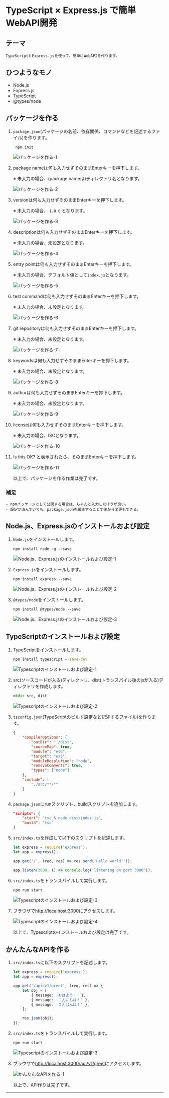 # TypeScript × Express.js で簡単WebAPI開発
## テーマ
    TypeScriptとExpress.jsを使って、簡単にWebAPIを作ります。

## ひつようなモノ
- Node.js
- Express.js
- TypeScript
- @types/node

## パッケージを作る
1. ```package.json```(パッケージの名前、依存関係、コマンドなどを記述するファイル)を作ります。

        npm init

    ![パッケージを作る-1]

2. package nameは何も入力せずそのままEnterキーを押下します。

   ※ 未入力の場合、(package nameは)ディレクトリ名となります。

    ![パッケージを作る-2]

3. versionは何も入力せずそのままEnterキーを押下します。

   ※ 未入力の場合、 ```1.0.0``` となります。

    ![パッケージを作る-3]

4. descriptionは何も入力せずそのままEnterキーを押下します。

    ※ 未入力の場合、未設定となります。
           
    ![パッケージを作る-4]

5. entry pointは何も入力せずそのままEnterキーを押下します。

    ※ 未入力の場合、デフォルト値として```index.js```となります。

    ![パッケージを作る-5]

6. test commandは何も入力せずそのままEnterキーを押下します。

    ※ 未入力の場合、未設定となります。

    ![パッケージを作る-6]

7. git repositoryは何も入力せずそのままEnterキーを押下します。

    ※ 未入力の場合、未設定となります。

    ![パッケージを作る-7]

8. keywordsは何も入力せずそのままEnterキーを押下します。

    ※ 未入力の場合、未設定となります。

    ![パッケージを作る-8]

9. authorは何も入力せずそのままEnterキーを押下します。

    ※ 未入力の場合、未設定となります。

    ![パッケージを作る-9]

10. licenseは何も入力せずそのままEnterキーを押下します。

    ※ 未入力の場合、ISCとなります。

    ![パッケージを作る-10]

11. Is this OK? と表示されたら、そのままEnterキーを押下します。

    ![パッケージを作る-11]

    以上で、パッケージを作る作業は完了です。

### 補足
    - npmパッケージとして公開する場合は、ちゃんと入力したほうが良い。
    - 設定が済んでいても、package.jsonを編集することで後から変更もできる。

## Node.js、Express.jsのインストールおよび設定
1. ```Node.js```をインストールします。

    ```
    npm install node -g --save
    ```

    ![Node.js、Express.jsのインストールおよび設定-1]

2. ```Express.js```をインストールします。

    ```
    npm install express --save
    ```

    ![Node.js、Express.jsのインストールおよび設定-2]

3. ```@types/node```をインストールします。

    ```
    npm install @types/node --save
    ```

    ![Node.js、Express.jsのインストールおよび設定-3]

## TypeScriptのインストールおよび設定
1. TypeScriptをインストールします。

    ```cmd
    npm install typescript --save-dev
    ```

    ![Typescriptのインストールおよび設定-1]

2. src(ソースコードが入る)ディレクトリ、dist(トランスパイル後のjsが入る)ディレクトリを作成します。

    ```cmd
    mkdir src, dist
    ```

    ![Typescriptのインストールおよび設定-2]

3. ```tsconfig.json```(TypeScriptのビルド設定など記述するファイル)を作ります。

    ```json
    {
        "compilerOptions": {
            "outDir": "./dist",
            "sourceMap": true,
            "module": "es6",
            "target": "es5",
            "moduleResolution": "node",
            "removeComments": true,
            "types": ["node"]
        },
        "include": [
            "./src/**/*"
        ]
    }
    ```

4. ```package.json```にrunスクリプト、buildスクリプトを追加します。

    ```json
    "scripts": {
        "start": "tsc & node dist/index.js",
        "build": "tsc"
    }
    ```
    
5. ```src/index.ts```を作成して以下のスクリプトを記述します。

    ```javascript
    let express = require('express');
    let app = express();

    app.get('/', (req, res) => res.send('Hello world!'));

    app.listen(3000, () => console.log('listening on port 3000'));
    ```

6. ```src/index.ts```をトランスパイルして実行します。

    ```
    npm run start
    ```

    ![Typescriptのインストールおよび設定-3]

7. ブラウザで[http://localhost:3000](http://localhost:3000)にアクセスします。

    ![Typescriptのインストールおよび設定-4]

    以上で、Typescriptのインストールおよび設定は完了です。


## かんたんなAPIを作る
1. ```src/index.ts```に以下のスクリプトを記述します。

    ```typescript
    let express = require('express');
    let app = express();

    app.get('/api/v1/greet', (req, res) => {
        let obj = [
            { message: 'おはよう！' },
            { message: 'こんにちは！' },
            { message: 'こんばんは！' },
        ];

        res.json(obj);
    });
    ```

2. ```src/index.ts```をトランスパイルして実行します。

    ```
    npm run start
    ```

    ![Typescriptのインストールおよび設定-3]

3. ブラウザで[http://localhost:3000/api/v1/greet](http://localhost:3000/api/v1/greet)にアクセスします。

    ![かんたんなAPIを作る-1]

    以上で、API作りは完了です。

---

[パッケージを作る-1]:img/パッケージを作る/1.png
[パッケージを作る-2]:img/パッケージを作る/2.png
[パッケージを作る-3]:img/パッケージを作る/3.png
[パッケージを作る-4]:img/パッケージを作る/4.png
[パッケージを作る-5]:img/パッケージを作る/5.png
[パッケージを作る-6]:img/パッケージを作る/6.png
[パッケージを作る-7]:img/パッケージを作る/7.png
[パッケージを作る-8]:img/パッケージを作る/8.png
[パッケージを作る-9]:img/パッケージを作る/9.png
[パッケージを作る-10]:img/パッケージを作る/10.png
[パッケージを作る-11]:img/パッケージを作る/11.png
[パッケージを作る-12]:img/パッケージを作る/12.png
[Node.js、Express.jsのインストールおよび設定-1]:img/Node.js、Express.jsのインストールおよび設定/1.PNG
[Node.js、Express.jsのインストールおよび設定-2]:img/Node.js、Express.jsのインストールおよび設定/2.PNG
[Node.js、Express.jsのインストールおよび設定-3]:img/Node.js、Express.jsのインストールおよび設定/3.PNG
[Typescriptのインストールおよび設定-1]:img/Typescriptのインストールおよび設定/1.PNG
[Typescriptのインストールおよび設定-2]:img/Typescriptのインストールおよび設定/2.PNG
[Typescriptのインストールおよび設定-3]:img/Typescriptのインストールおよび設定/3.PNG
[Typescriptのインストールおよび設定-4]:img/Typescriptのインストールおよび設定/4.PNG
[かんたんなAPIを作る-1]:img/かんたんなAPIを作る/1.PNG
